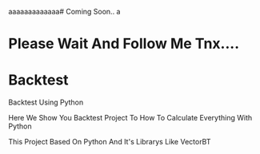 aaaaaaaaaaaaa# Coming Soon..
a



# Please Wait And Follow Me Tnx....

# Backtest
Backtest Using Python





<p>Here We Show You Backtest Project To How To Calculate Everything With Python</p>
<p>This Project Based On Python And It's Librarys Like VectorBT</p>
